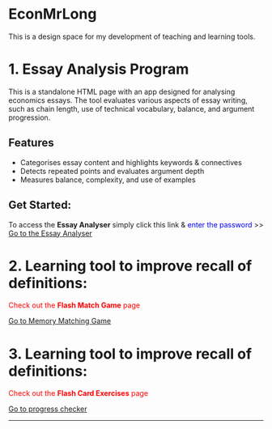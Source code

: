# EconMrLong
This is a design space for my development of teaching and learning tools.
# 1. Essay Analysis Program  
This is a standalone HTML page with an app designed for analysing economics essays. The tool evaluates various aspects of essay writing, such as chain length, use of technical vocabulary, balance, and argument progression.  

## Features  
- Categorises essay content and highlights keywords & connectives
- Detects repeated points and evaluates argument depth  
- Measures balance, complexity, and use of examples  

## Get Started:
To access the **Essay Analyser** simply click this link &<span style="color:blue"> enter the password</span> >>
[Go to the Essay Analyser ](dsanamycc20plus4.html)

# 2. Learning tool to improve recall of definitions:  
<span style="color:red">Check out the **Flash Match Game** page </span>

[Go to Memory Matching Game](matchinggamekl.html)  

# 3. Learning tool to improve recall of definitions:  
<span style="color:red">Check out the **Flash Card Exercises** page </span>

[Go to progress checker](Flashcardprogress8.html)

---  


